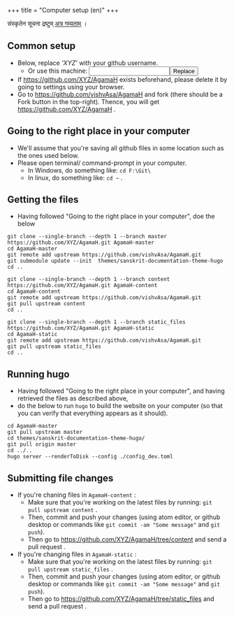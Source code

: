 +++
title = "Computer setup (en)"
+++

संस्कृतेन सूचना द्रष्टुम् [अत्र गम्यताम्](../computer-setup_sa/) ।

## Common setup
- Below, replace _'XYZ'_ with your github username.
  - Or use this machine: <input id="input_githubUserId"></input><button id="transformId">Replace</button>
- If https://github.com/XYZ/AgamaH exists beforehand, please delete it by going to settings using your browser.
- Go to https://github.com/vishvAsa/AgamaH and fork (there should be a Fork button in the top-right). Thence, you will get https://github.com/XYZ/AgamaH .

## Going to the right place in your computer
- We'll assume that you're saving all github files in some location such as the ones used below.
- Please open terminal/ command-prompt in your computer.
  - In Windows, do something like: `cd F:\Git\`
  - In linux, do something like: `cd ~` .

## Getting the files
- Having followed "Going to the right place in your computer", doe the below

```
git clone --single-branch --depth 1 --branch master https://github.com/XYZ/AgamaH.git AgamaH-master
cd AgamaH-master
git remote add upstream https://github.com/vishvAsa/AgamaH.git
git submodule update --init  themes/sanskrit-documentation-theme-hugo
cd ..

git clone --single-branch --depth 1 --branch content https://github.com/XYZ/AgamaH.git AgamaH-content
cd AgamaH-content
git remote add upstream https://github.com/vishvAsa/AgamaH.git
git pull upstream content
cd ..

git clone --single-branch --depth 1 --branch static_files https://github.com/XYZ/AgamaH.git AgamaH-static
cd AgamaH-static
git remote add upstream https://github.com/vishvAsa/AgamaH.git
git pull upstream static_files
cd ..
```

## Running hugo
- Having followed "Going to the right place in your computer", and having retrieved the files as described above,
- do the below to run `hugo` to build the website on your computer (so that you can verify that everything appears as it should).

```
cd AgamaH-master
git pull upstream master
cd themes/sanskrit-documentation-theme-hugo/
git pull origin master
cd ../.. 
hugo server --renderToDisk --config ./config_dev.toml
```

## Submitting file changes
- If you're chaning files in `AgamaH-content` :
  - Make sure that you're working on the latest files by running: `git pull upstream content` .
  - Then, commit and push your changes (using atom editor, or github desktop or commands like `git commit -am "Some message"` and `git push`).
  - Then go to https://github.com/XYZ/AgamaH/tree/content and send a pull request .
- If you're changing files in `AgamaH-static` :
  - Make sure that you're working on the latest files by running: `git pull upstream static_files` .
  - Then, commit and push your changes (using atom editor, or github desktop or commands like `git commit -am "Some message"` and `git push`).
  - Then go to https://github.com/XYZ/AgamaH/tree/static_files and send a pull request .

<script>
module_ui_lib.replaceWithQueryParam("githubUserId", /XYZ(?=[^'’])/g);

document.getElementById("transformId").onclick = function(e) {
  let userId = document.getElementById("input_githubUserId").value;
  console.log(userId);
  module_main.default.query.setParamAndGo("githubUserId", userId);
};
</script>